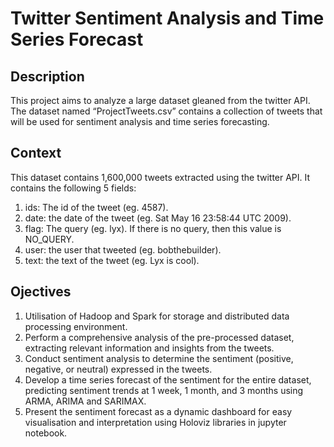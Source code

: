 # Twitter Sentiment Analysis and Time Series Forecast

## Description

This project aims to analyze a large dataset gleaned from the twitter API. The dataset named “ProjectTweets.csv” contains a collection of tweets that will be used for sentiment analysis and time series forecasting.

## Context

This dataset contains 1,600,000 tweets extracted using the twitter API.
It contains the following 5 fields:

1. ids: The id of the tweet (eg. 4587).
2. date: the date of the tweet (eg. Sat May 16 23:58:44 UTC 2009).
3. flag: The query (eg. lyx). If there is no query, then this value is NO_QUERY.
4. user: the user that tweeted (eg. bobthebuilder).
5. text: the text of the tweet (eg. Lyx is cool).

## Ojectives

1. Utilisation of Hadoop and Spark for storage and distributed data processing environment.
2. Perform a comprehensive analysis of the pre-processed dataset, extracting relevant information and insights from the tweets.
3. Conduct sentiment analysis to determine the sentiment (positive, negative, or neutral) expressed in the tweets.
4. Develop a time series forecast of the sentiment for the entire dataset, predicting sentiment trends at 1 week, 1 month, and 3 months using ARMA, ARIMA and SARIMAX.
5. Present the sentiment forecast as a dynamic dashboard for easy visualisation and interpretation using Holoviz libraries in jupyter notebook.
